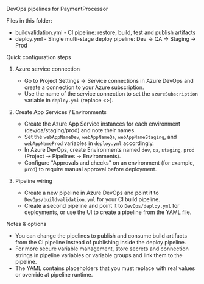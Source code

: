 DevOps pipelines for PaymentProcessor

Files in this folder:

- buildvalidation.yml  - CI pipeline: restore, build, test and publish artifacts
- deploy.yml           - Single multi-stage deploy pipeline: Dev -> QA -> Staging -> Prod

Quick configuration steps

1) Azure service connection
   - Go to Project Settings -> Service connections in Azure DevOps and create a connection to your Azure subscription.
   - Use the name of the service connection to set the `azureSubscription` variable in `deploy.yml` (replace <<AzureServiceConnectionName>>).

2) Create App Services / Environments
   - Create the Azure App Service instances for each environment (dev/qa/staging/prod) and note their names.
   - Set the `webAppNameDev`, `webAppNameQa`, `webAppNameStaging`, and `webAppNameProd` variables in `deploy.yml` accordingly.
   - In Azure DevOps, create Environments named `dev`, `qa`, `staging`, `prod` (Project -> Pipelines -> Environments).
   - Configure "Approvals and checks" on an environment (for example, `prod`) to require manual approval before deployment.

3) Pipeline wiring
   - Create a new pipeline in Azure DevOps and point it to `DevOps/buildvalidation.yml` for your CI build pipeline.
   - Create a second pipeline and point it to `DevOps/deploy.yml` for deployments, or use the UI to create a pipeline from the YAML file.

Notes & options

- You can change the pipelines to publish and consume build artifacts from the CI pipeline instead of publishing inside the deploy pipeline.
- For more secure variable management, store secrets and connection strings in pipeline variables or variable groups and link them to the pipeline.
- The YAML contains placeholders that you must replace with real values or override at pipeline runtime.
